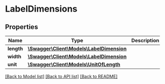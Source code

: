 # LabelDimensions

## Properties

Name | Type | Description | Notes
------------ | ------------- | ------------- | -------------
**length** | [**\Swagger\Client\Models\LabelDimension**](LabelDimension.md) |  |
**width** | [**\Swagger\Client\Models\LabelDimension**](LabelDimension.md) |  |
**unit** | [**\Swagger\Client\Models\UnitOfLength**](UnitOfLength.md) |  |

[[Back to Model list]](../../README.md#documentation-for-models) [[Back to API list]](../../README.md#documentation-for-api-endpoints) [[Back to README]](../../README.md)

